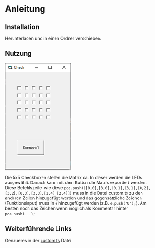 # Anleitung
## Installation
Herunterladen und in einen Ordner verschieben.
## Nutzung
![](/docs/Creator.PNG)

Die 5x5 Checkboxen stellen die Matrix da. 
In dieser werden die LEDs ausgewählt.
Danach kann mit dem Button die Matrix exportiert werden.
Diese Befehlszeile, wie diese
`pos.push([[0,0],[3,0],[0,1],[3,1],[0,2],[3,2],[0,3],[3,3],[1,4],[2,4]])`
muss in die Datei custom.ts zu den anderen Zeilen hinzugefügt werden und das gegensätzliche Zeichen (Funktionsinput) muss in `e` hinzugefügt werden (z.B. `e.push("U");`). Am besten noch das Zeichen wenn möglich als Kommentar hinter `pos.push(...);`
## Weiterführende Links
Genaueres in der [custom.ts](src/roh/custom.ts) Datei
